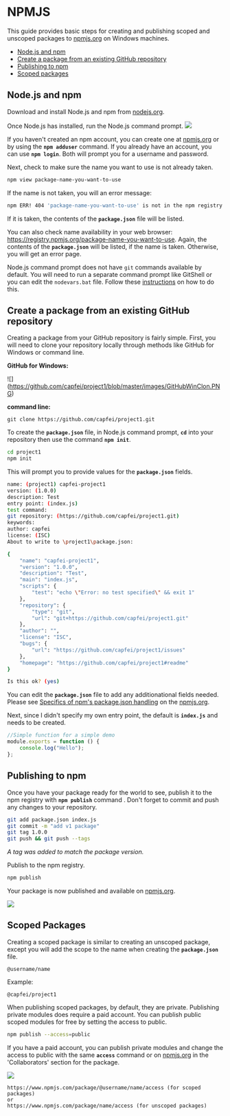 <properties title="" pageTitle="NPMJS" description="Basic steps for creating and publishing packages to npm" metaKeywords="" services="" solutions="" documentationCenter="" authors="capfei" videoId="" scriptId="" manager="required" />

<tags ms.service="" ms.devlang="" ms.topic="article" ms.tgt_pltfrm="" ms.workload="" ms.date="05/21/2015" ms.author="capfei" />

# NPMJS #

This guide provides basic steps for creating and publishing scoped and unscoped packages to [npmjs.org](https://www.npmjs.org "https://www.npmjs.org") on Windows machines.

 - [Node.js and npm]
 - [Create a package from an existing GitHub repository]
 - [Publishing to npm]
 - [Scoped packages]


## Node.js and npm

Download and install Node.js and npm from [nodejs.org](https://nodejs.org/download/ "https://nodejs.org/download/").

Once Node.js has installed, run the Node.js command prompt. 
![](https://github.com/capfei/project1/blob/master/images/nodejs_command_prompt.PNG)

If you haven't created an npm account, you can create one at [npmjs.org](https://www.npmjs.org "https://www.npmjs.org") or by using the **`npm adduser`** command. If you already have an account, you can use  **`npm login`**. Both will prompt you for a username and password.

Next, check to make sure the name you want to use is not already taken. 
```bash
npm view package-name-you-want-to-use
```
If the name is not taken, you will an error message:
```bash
npm ERR! 404 'package-name-you-want-to-use' is not in the npm registry.
```
If it is taken, the contents of the **`package.json`** file will be listed. 

You can also check name availability in your web browser: https://registry.npmjs.org/package-name-you-want-to-use. Again, the contents of the **`package.json`** will be listed, if the name is taken. Otherwise, you will get an error page. 

Node.js command prompt does not have `git` commands available by default. You will need to run a separate command prompt like GitShell or you can edit the `nodevars.bat` file. Follow these [instructions](https://gist.github.com/nycdotnet/f7d7b8de0c55b7081cb0) on how to do this.


## Create a package from an existing GitHub repository

Creating a package from your GitHub repository is fairly simple. First, you will need to clone your repository locally through methods like GitHub for Windows or command line.

**GitHub for Windows:**

![] (https://github.com/capfei/project1/blob/master/images/GitHubWinClon.PNG)

**command line:**
```
git clone https://github.com/capfei/project1.git
```
To create the **`package.json`** file, in Node.js command prompt, **`cd`** into your repository then use the command **`npm init`**.
```bash
cd project1
npm init
```
This will prompt you to provide values for the **`package.json`** fields.
```bash
name: (project1) capfei-project1
version: (1.0.0)
description: Test
entry point: (index.js)
test command: 
git repository: (https://github.com/capfei/project1.git)
keywords:
author: capfei
license: (ISC)
About to write to \project1\package.json:

{
	"name": "capfei-project1",
	"version": "1.0.0",
	"description": "Test",
	"main": "index.js",
	"scripts": {
		"test": "echo \"Error: no test specified\" && exit 1"
	},
	"repository": {
		"type": "git",
		"url": "git+https://github.com/capfei/project1.git"
	},
	"author": "",
	"license": "ISC",
	"bugs": {
		"url": "https://github.com/capfei/project1/issues"
	},
	"homepage": "https://github.com/capfei/project1#readme"
}

Is this ok? (yes) 
```
You can edit the **`package.json`** file to add any additionational fields needed. Please see [Specifics of npm's package.json handling](https://docs.npmjs.com/files/package.json "package.json") on the [npmjs.org](https://www.npmjs.org "https://www.npmjs.org").

Next, since I didn't specify my own entry point, the default is **`index.js`** and needs to be created. 
```javascript
//Simple function for a simple demo
module.exports = function () {
	console.log("Hello");	
};
``` 


## Publishing to npm

Once you have your package ready for the world to see, publish it to the npm registry with **`npm publish`** command . Don't forget to commit and push any changes to your repository. 
```bash
git add package.json index.js
git commit -m "add v1 package"
git tag 1.0.0
git push && git push --tags
```
*A tag was added to match the package version.*

Publish to the npm registry.
```bash
npm publish
```
Your package is now published and available on [npmjs.org](https://www.npmjs.org "https://www.npmjs.org").

![](https://github.com/capfei/project1/blob/master/images/published.PNG)


## Scoped Packages

Creating a scoped package is similar to creating an unscoped package, except you will add the scope to the name when creating the **`package.json`** file.
```
@username/name
```
Example:
```
@capfei/project1
```
When publishing scoped packages, by default, they are private. Publishing private modules does require a paid account. You can publish public scoped modules for free by setting the access to public.
```bash
npm publish --access=public
```
If you have a paid account, you can publish private modules and change the access to public with the same **`access`** command or on [npmjs.org](https://www.npmjs.org "https://www.npmjs.org") in the 'Collaborators' section for the package.

![](https://github.com/capfei/project1/blob/master/images/npm_private_button.PNG)
```
https://www.npmjs.com/package/@username/name/access (for scoped packages)
or
https://www.npmjs.com/package/name/access (for unscoped packages)
```

<!--Anchors-->
[Node.js and npm]: #node.js-and-npm
[Create a package from an existing GitHub repository]: #create-a-package-from-an-existing-github-repository
[Publishing to npm]: #publishing-to-npm
[Scoped packages]: #scoped-packages
